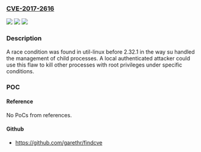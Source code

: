 ### [CVE-2017-2616](https://cve.mitre.org/cgi-bin/cvename.cgi?name=CVE-2017-2616)
![](https://img.shields.io/static/v1?label=Product&message=util-linux&color=blue)
![](https://img.shields.io/static/v1?label=Version&message=n%2Fa&color=blue)
![](https://img.shields.io/static/v1?label=Vulnerability&message=CWE-267&color=brighgreen)

### Description

A race condition was found in util-linux before 2.32.1 in the way su handled the management of child processes. A local authenticated attacker could use this flaw to kill other processes with root privileges under specific conditions.

### POC

#### Reference
No PoCs from references.

#### Github
- https://github.com/garethr/findcve

